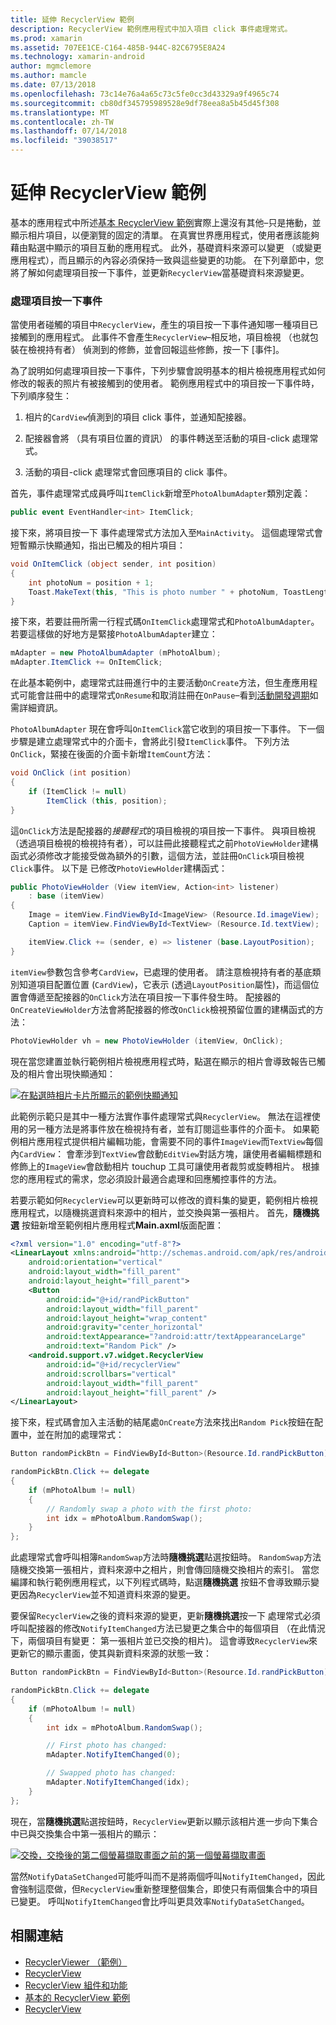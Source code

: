 ```yaml
---
title: 延伸 RecyclerView 範例
description: RecyclerView 範例應用程式中加入項目 click 事件處理常式。
ms.prod: xamarin
ms.assetid: 707EE1CE-C164-485B-944C-82C6795E8A24
ms.technology: xamarin-android
author: mgmclemore
ms.author: mamcle
ms.date: 07/13/2018
ms.openlocfilehash: 73c14e76a4a65c73c5fe0cc3d43329a9f4965c74
ms.sourcegitcommit: cb80df345795989528e9df78eea8a5b45d45f308
ms.translationtype: MT
ms.contentlocale: zh-TW
ms.lasthandoff: 07/14/2018
ms.locfileid: "39038517"
---
```

# <a name="extending-the-recyclerview-example"></a>延伸 RecyclerView 範例


基本的應用程式中所述[基本 RecyclerView 範例](~/android/user-interface/layouts/recycler-view/recyclerview-example.md)實際上還沒有其他&ndash;只是捲動，並顯示相片項目，以便瀏覽的固定的清單。 在真實世界應用程式，使用者應該能夠藉由點選中顯示的項目互動的應用程式。 此外，基礎資料來源可以變更 （或變更應用程式），而且顯示的內容必須保持一致與這些變更的功能。 在下列章節中，您將了解如何處理項目按一下事件，並更新`RecyclerView`當基礎資料來源變更。


### <a name="handling-item-click-events"></a>處理項目按一下事件

當使用者碰觸的項目中`RecyclerView`，產生的項目按一下事件通知哪一種項目已接觸到的應用程式。 此事件不會產生`RecyclerView`&ndash;相反地，項目檢視 （也就包裝在檢視持有者） 偵測到的修飾，並會回報這些修飾，按一下 [事件]。

為了說明如何處理項目按一下事件，下列步驟會說明基本的相片檢視應用程式如何修改的報表的照片有被接觸到的使用者。 範例應用程式中的項目按一下事件時，下列順序發生：

1.  相片的`CardView`偵測到的項目 click 事件，並通知配接器。

2.  配接器會將 （具有項目位置的資訊） 的事件轉送至活動的項目-click 處理常式。

3.  活動的項目-click 處理常式會回應項目的 click 事件。

首先，事件處理常式成員呼叫`ItemClick`新增至`PhotoAlbumAdapter`類別定義：

```csharp
public event EventHandler<int> ItemClick;
```

接下來，將項目按一下 事件處理常式方法加入至`MainActivity`。
這個處理常式會短暫顯示快顯通知，指出已觸及的相片項目：

```csharp
void OnItemClick (object sender, int position)
{
    int photoNum = position + 1;
    Toast.MakeText(this, "This is photo number " + photoNum, ToastLength.Short).Show();
}

```

接下來，若要註冊所需一行程式碼`OnItemClick`處理常式和`PhotoAlbumAdapter`。 若要這樣做的好地方是緊接`PhotoAlbumAdapter`建立： 

```csharp
mAdapter = new PhotoAlbumAdapter (mPhotoAlbum);
mAdapter.ItemClick += OnItemClick;

```

在此基本範例中，處理常式註冊進行中的主要活動`OnCreate`方法，但生產應用程式可能會註冊中的處理常式`OnResume`和取消註冊在`OnPause`&ndash;看到[活動開發週期](~/android/app-fundamentals/activity-lifecycle/index.md)如需詳細資訊。

`PhotoAlbumAdapter` 現在會呼叫`OnItemClick`當它收到的項目按一下事件。 下一個步驟是建立處理常式中的介面卡，會將此引發`ItemClick`事件。 下列方法`OnClick`，緊接在後面的介面卡新增`ItemCount`方法：

```csharp
void OnClick (int position)
{
    if (ItemClick != null)
        ItemClick (this, position);
}
```

這`OnClick`方法是配接器的*接聽程式*的項目檢視的項目按一下事件。 與項目檢視 （透過項目檢視的檢視持有者），可以註冊此接聽程式之前`PhotoViewHolder`建構函式必須修改才能接受做為額外的引數，這個方法，並註冊`OnClick`項目檢視`Click`事件。
以下是 已修改`PhotoViewHolder`建構函式：

```csharp
public PhotoViewHolder (View itemView, Action<int> listener)
    : base (itemView)
{
    Image = itemView.FindViewById<ImageView> (Resource.Id.imageView);
    Caption = itemView.FindViewById<TextView> (Resource.Id.textView);

    itemView.Click += (sender, e) => listener (base.LayoutPosition);
}

```

`itemView`參數包含參考`CardView`，已處理的使用者。 請注意檢視持有者的基底類別知道項目配置位置 (`CardView`)，它表示 (透過`LayoutPosition`屬性)，而這個位置會傳遞至配接器的`OnClick`方法在項目按一下事件發生時。 配接器的`OnCreateViewHolder`方法會將配接器的修改`OnClick`檢視預留位置的建構函式的方法：

```csharp
PhotoViewHolder vh = new PhotoViewHolder (itemView, OnClick);
```

現在當您建置並執行範例相片檢視應用程式時，點選在顯示的相片會導致報告已觸及的相片會出現快顯通知：

[![在點選時相片卡片所顯示的範例快顯通知](extending-the-example-images/01-photo-selected-sml.png)](extending-the-example-images/01-photo-selected.png#lightbox)

此範例示範只是其中一種方法實作事件處理常式與`RecyclerView`。 無法在這裡使用的另一種方法是將事件放在檢視持有者，並有訂閱這些事件的介面卡。 如果範例相片應用程式提供相片編輯功能，會需要不同的事件`ImageView`而`TextView`每個內`CardView`： 會牽涉到`TextView`會啟動`EditView`對話方塊，讓使用者編輯標題和修飾上的`ImageView`會啟動相片 touchup 工具可讓使用者裁剪或旋轉相片。 根據您的應用程式的需求，您必須設計最適合處理和回應觸控事件的方法。

若要示範如何`RecyclerView`可以更新時可以修改的資料集的變更，範例相片檢視應用程式，以隨機挑選資料來源中的相片，並交換與第一張相片。 首先，**隨機挑選** 按鈕新增至範例相片應用程式**Main.axml**版面配置：

```xml
<?xml version="1.0" encoding="utf-8"?>
<LinearLayout xmlns:android="http://schemas.android.com/apk/res/android"
    android:orientation="vertical"
    android:layout_width="fill_parent"
    android:layout_height="fill_parent">
    <Button
        android:id="@+id/randPickButton"
        android:layout_width="fill_parent"
        android:layout_height="wrap_content"
        android:gravity="center_horizontal"
        android:textAppearance="?android:attr/textAppearanceLarge"
        android:text="Random Pick" />
    <android.support.v7.widget.RecyclerView
        android:id="@+id/recyclerView"
        android:scrollbars="vertical"
        android:layout_width="fill_parent"
        android:layout_height="fill_parent" />
</LinearLayout>
```

接下來，程式碼會加入主活動的結尾處`OnCreate`方法來找出`Random Pick`按鈕在配置中，並在附加的處理常式：

```csharp
Button randomPickBtn = FindViewById<Button>(Resource.Id.randPickButton);

randomPickBtn.Click += delegate
{
    if (mPhotoAlbum != null)
    {
        // Randomly swap a photo with the first photo:
        int idx = mPhotoAlbum.RandomSwap();
    }
};

```

此處理常式會呼叫相簿`RandomSwap`方法時**隨機挑選**點選按鈕時。 `RandomSwap`方法隨機交換第一張相片，資料來源中之相片，則會傳回隨機交換相片的索引。 當您編譯和執行範例應用程式，以下列程式碼時，點選**隨機挑選** 按鈕不會導致顯示變更因為`RecyclerView`並不知道資料來源的變更。

要保留`RecyclerView`之後的資料來源的變更，更新**隨機挑選**按一下 處理常式必須呼叫配接器的修改`NotifyItemChanged`方法已變更之集合中的每個項目 （在此情況下，兩個項目有變更： 第一張相片並已交換的相片)。 這會導致`RecyclerView`來更新它的顯示畫面，使其與新資料來源的狀態一致：

```csharp
Button randomPickBtn = FindViewById<Button>(Resource.Id.randPickButton);

randomPickBtn.Click += delegate
{
    if (mPhotoAlbum != null)
    {
        int idx = mPhotoAlbum.RandomSwap();

        // First photo has changed:
        mAdapter.NotifyItemChanged(0);

        // Swapped photo has changed:
        mAdapter.NotifyItemChanged(idx);
    }
};

```

現在，當**隨機挑選**點選按鈕時，`RecyclerView`更新以顯示該相片進一步向下集合中已與交換集合中第一張相片的顯示：

[![交換，交換後的第二個螢幕擷取畫面之前的第一個螢幕擷取畫面](extending-the-example-images/02-random-pick-sml.png)](extending-the-example-images/02-random-pick.png#lightbox)

當然`NotifyDataSetChanged`可能呼叫而不是將兩個呼叫`NotifyItemChanged`，因此會強制這麼做，但`RecyclerView`重新整理整個集合，即使只有兩個集合中的項目已變更。 呼叫`NotifyItemChanged`會比呼叫更具效率`NotifyDataSetChanged`。


## <a name="related-links"></a>相關連結

- [RecyclerViewer （範例）](https://developer.xamarin.com/samples/monodroid/android5.0/RecyclerViewer)
- [RecyclerView](~/android/user-interface/layouts/recycler-view/index.md)
- [RecyclerView 組件和功能](~/android/user-interface/layouts/recycler-view/parts-and-functionality.md)
- [基本的 RecyclerView 範例](~/android/user-interface/layouts/recycler-view/recyclerview-example.md)
- [RecyclerView](https://developer.android.com/reference/android/support/v7/widget/RecyclerView.html)
